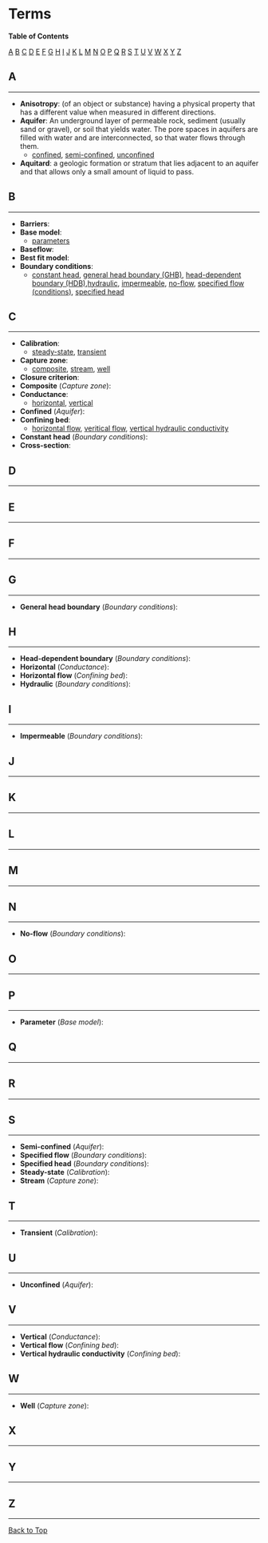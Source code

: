 # Terms

**Table of Contents**

[A](https://github.com/jordw22/modflow_epa/blob/master/terms%20and%20definitions.md#a)
[B](https://github.com/jordw22/modflow_epa/blob/master/terms%20and%20definitions.md#b)
[C](https://github.com/jordw22/modflow_epa/blob/master/terms%20and%20definitions.md#c)
[D](https://github.com/jordw22/modflow_epa/blob/master/terms%20and%20definitions.md#d)
[E](https://github.com/jordw22/modflow_epa/blob/master/terms%20and%20definitions.md#e)
[F](https://github.com/jordw22/modflow_epa/blob/master/terms%20and%20definitions.md#f)
[G](https://github.com/jordw22/modflow_epa/blob/master/terms%20and%20definitions.md#g)
[H](https://github.com/jordw22/modflow_epa/blob/master/terms%20and%20definitions.md#h)
[I](https://github.com/jordw22/modflow_epa/blob/master/terms%20and%20definitions.md#i)
[J](https://github.com/jordw22/modflow_epa/blob/master/terms%20and%20definitions.md#j)
[K](https://github.com/jordw22/modflow_epa/blob/master/terms%20and%20definitions.md#k)
[L](https://github.com/jordw22/modflow_epa/blob/master/terms%20and%20definitions.md#l)
[M](https://github.com/jordw22/modflow_epa/blob/master/terms%20and%20definitions.md#m)
[N](https://github.com/jordw22/modflow_epa/blob/master/terms%20and%20definitions.md#n)
[O](https://github.com/jordw22/modflow_epa/blob/master/terms%20and%20definitions.md#o)
[P](https://github.com/jordw22/modflow_epa/blob/master/terms%20and%20definitions.md#p)
[Q](https://github.com/jordw22/modflow_epa/blob/master/terms%20and%20definitions.md#q)
[R](https://github.com/jordw22/modflow_epa/blob/master/terms%20and%20definitions.md#r)
[S](https://github.com/jordw22/modflow_epa/blob/master/terms%20and%20definitions.md#s)
[T](https://github.com/jordw22/modflow_epa/blob/master/terms%20and%20definitions.md#t)
[U](https://github.com/jordw22/modflow_epa/blob/master/terms%20and%20definitions.md#u)
[V](https://github.com/jordw22/modflow_epa/blob/master/terms%20and%20definitions.md#v)
[W](https://github.com/jordw22/modflow_epa/blob/master/terms%20and%20definitions.md#w)
[X](https://github.com/jordw22/modflow_epa/blob/master/terms%20and%20definitions.md#x)
[Y](https://github.com/jordw22/modflow_epa/blob/master/terms%20and%20definitions.md#y)
[Z](https://github.com/jordw22/modflow_epa/blob/master/terms%20and%20definitions.md#z)

## A
-----------------------------------------------

- **Anisotropy**: (of an object or substance) having a physical property that has a different value when measured in different directions.
- **Aquifer**: An underground layer of permeable rock, sediment (usually sand or gravel), or soil that yields water. The pore spaces in aquifers are filled with water and are interconnected, so that water flows through them.
	- [confined](https://github.com/jordw22/modflow_epa/blob/master/terms%20and%20definitions.md#c), [semi-confined](https://github.com/jordw22/modflow_epa/blob/master/terms%20and%20definitions.md#s), [unconfined](https://github.com/jordw22/modflow_epa/blob/master/terms%20and%20definitions.md#u)
- **Aquitard**:  a geologic formation or stratum that lies adjacent to an aquifer and that allows only a small amount of liquid to pass.

## B
-----------------------------------------------

- **Barriers**:
- **Base model**:
	- [parameters](https://github.com/jordw22/modflow_epa/blob/master/terms%20and%20definitions.md#p)
- **Baseflow**:
- **Best fit model**:
- **Boundary conditions**:
	- [constant head](https://github.com/jordw22/modflow_epa/blob/master/terms%20and%20definitions.md#c), [general head boundary (GHB)](https://github.com/jordw22/modflow_epa/blob/master/terms%20and%20definitions.md#g), [head-dependent boundary (HDB)](https://github.com/jordw22/modflow_epa/blob/master/terms%20and%20definitions.md#h),[hydraulic](https://github.com/jordw22/modflow_epa/blob/master/terms%20and%20definitions.md#h), 
	  [impermeable](https://github.com/jordw22/modflow_epa/blob/master/terms%20and%20definitions.md#i), [no-flow](https://github.com/jordw22/modflow_epa/blob/master/terms%20and%20definitions.md#n), [specified flow (conditions)](https://github.com/jordw22/modflow_epa/blob/master/terms%20and%20definitions.md#s), [specified head](https://github.com/jordw22/modflow_epa/blob/master/terms%20and%20definitions.md#s)

## C
-----------------------------------------------

- **Calibration**:
	- [steady-state](https://github.com/jordw22/modflow_epa/blob/master/terms%20and%20definitions.md#s), [transient](https://github.com/jordw22/modflow_epa/blob/master/terms%20and%20definitions.md#t)
- **Capture zone**:
	- [composite](https://github.com/jordw22/modflow_epa/blob/master/terms%20and%20definitions.md#c), [stream](https://github.com/jordw22/modflow_epa/blob/master/terms%20and%20definitions.md#s), [well](https://github.com/jordw22/modflow_epa/blob/master/terms%20and%20definitions.md#w)
- **Closure criterion**:
- **Composite** (_Capture zone_):
- **Conductance**:
	- [horizontal](https://github.com/jordw22/modflow_epa/blob/master/terms%20and%20definitions.md#h), [vertical](https://github.com/jordw22/modflow_epa/blob/master/terms%20and%20definitions.md#v)
- **Confined** (_Aquifer_):
- **Confining bed**:
	- [horizontal flow](https://github.com/jordw22/modflow_epa/blob/master/terms%20and%20definitions.md#h), [veritical flow](https://github.com/jordw22/modflow_epa/blob/master/terms%20and%20definitions.md#v), [vertical hydraulic conductivity](https://github.com/jordw22/modflow_epa/blob/master/terms%20and%20definitions.md#v)
- **Constant head** (_Boundary conditions_):
- **Cross-section**:

## D
-----------------------------------------------

## E
-----------------------------------------------

## F
-----------------------------------------------

## G
-----------------------------------------------

- **General head boundary** (_Boundary conditions_):

## H
-----------------------------------------------

- **Head-dependent boundary** (_Boundary conditions_):
- **Horizontal** (_Conductance_):
- **Horizontal flow** (_Confining bed_):
- **Hydraulic** (_Boundary conditions_):

## I
-----------------------------------------------

- **Impermeable** (_Boundary conditions_):

## J
-----------------------------------------------

## K
-----------------------------------------------

## L
-----------------------------------------------

## M
-----------------------------------------------

## N
-----------------------------------------------

- **No-flow** (_Boundary conditions_):

## O
-----------------------------------------------

## P
-----------------------------------------------

- **Parameter** (_Base model_):

## Q
-----------------------------------------------

## R
-----------------------------------------------

## S
-----------------------------------------------

- **Semi-confined** (_Aquifer_):
- **Specified flow** (_Boundary conditions_):
- **Specified head** (_Boundary conditions_):
- **Steady-state** (_Calibration_):
- **Stream** (_Capture zone_):

## T
-----------------------------------------------

- **Transient** (_Calibration_):

## U
-----------------------------------------------

- **Unconfined** (_Aquifer_):

## V
-----------------------------------------------

- **Vertical** (_Conductance_):
- **Vertical flow** (_Confining bed_):
- **Vertical hydraulic conductivity** (_Confining bed_):

## W
-----------------------------------------------

- **Well** (_Capture zone_):

## X
-----------------------------------------------

## Y
-----------------------------------------------

## Z
-----------------------------------------------

[Back to Top](https://github.com/jordw22/modflow_epa/blob/master/terms%20and%20definitions.md#terms)



